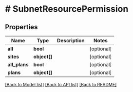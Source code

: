 # # SubnetResourcePermission

## Properties

Name | Type | Description | Notes
------------ | ------------- | ------------- | -------------
**all** | **bool** |  | [optional]
**sites** | **object[]** |  | [optional]
**all_plans** | **bool** |  | [optional]
**plans** | **object[]** |  | [optional]

[[Back to Model list]](../../README.md#models) [[Back to API list]](../../README.md#endpoints) [[Back to README]](../../README.md)
